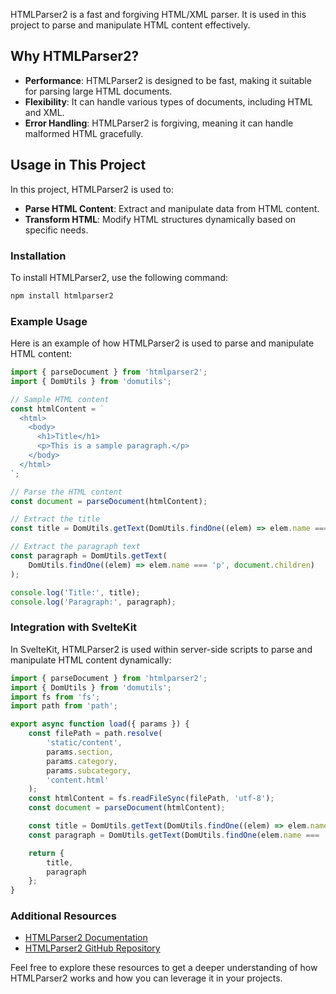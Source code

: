 HTMLParser2 is a fast and forgiving HTML/XML parser. It is used in this project to parse and manipulate HTML content effectively.

## Why HTMLParser2?

- **Performance**: HTMLParser2 is designed to be fast, making it suitable for parsing large HTML documents.
- **Flexibility**: It can handle various types of documents, including HTML and XML.
- **Error Handling**: HTMLParser2 is forgiving, meaning it can handle malformed HTML gracefully.

## Usage in This Project

In this project, HTMLParser2 is used to:

- **Parse HTML Content**: Extract and manipulate data from HTML content.
- **Transform HTML**: Modify HTML structures dynamically based on specific needs.

### Installation

To install HTMLParser2, use the following command:

```bash
npm install htmlparser2
```

### Example Usage

Here is an example of how HTMLParser2 is used to parse and manipulate HTML content:

```js
import { parseDocument } from 'htmlparser2';
import { DomUtils } from 'domutils';

// Sample HTML content
const htmlContent = `
  <html>
    <body>
      <h1>Title</h1>
      <p>This is a sample paragraph.</p>
    </body>
  </html>
`;

// Parse the HTML content
const document = parseDocument(htmlContent);

// Extract the title
const title = DomUtils.getText(DomUtils.findOne((elem) => elem.name === 'h1', document.children));

// Extract the paragraph text
const paragraph = DomUtils.getText(
	DomUtils.findOne((elem) => elem.name === 'p', document.children)
);

console.log('Title:', title);
console.log('Paragraph:', paragraph);
```

### Integration with SvelteKit

In SvelteKit, HTMLParser2 is used within server-side scripts to parse and manipulate HTML content dynamically:

```js
import { parseDocument } from 'htmlparser2';
import { DomUtils } from 'domutils';
import fs from 'fs';
import path from 'path';

export async function load({ params }) {
	const filePath = path.resolve(
		'static/content',
		params.section,
		params.category,
		params.subcategory,
		'content.html'
	);
	const htmlContent = fs.readFileSync(filePath, 'utf-8');
	const document = parseDocument(htmlContent);

	const title = DomUtils.getText(DomUtils.findOne((elem) => elem.name === 'h1', document.children));
	const paragraph = DomUtils.getText(DomUtils.findOne(elem.name === 'p', document.children));

	return {
		title,
		paragraph
	};
}
```

### Additional Resources

- [HTMLParser2 Documentation](https://github.com/fb55/htmlparser2)
- [HTMLParser2 GitHub Repository](https://github.com/fb55/htmlparser2)

Feel free to explore these resources to get a deeper understanding of how HTMLParser2 works and how you can leverage it in your projects.
